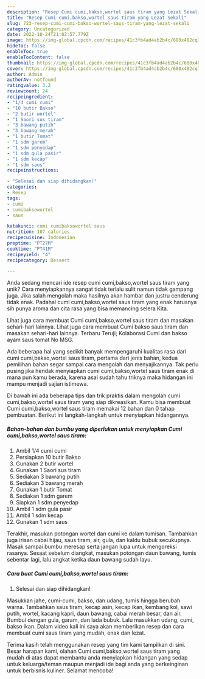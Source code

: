 ```yaml
---
description: "Resep Cumi cumi,bakso,wortel saus tiram yang Lezat Sekali"
title: "Resep Cumi cumi,bakso,wortel saus tiram yang Lezat Sekali"
slug: 723-resep-cumi-cumi-bakso-wortel-saus-tiram-yang-lezat-sekali
category: Uncategorized
date: 2022-10-24T21:02:57.779Z
image: https://img-global.cpcdn.com/recipes/41c3fb4ad4ab2b4c/680x482cq70/cumi-cumibaksowortel-saus-tiram-foto-resep-utama.jpg
hideToc: false
enableToc: true
enableTocContent: false
thumbnail: https://img-global.cpcdn.com/recipes/41c3fb4ad4ab2b4c/680x482cq70/cumi-cumibaksowortel-saus-tiram-foto-resep-utama.jpg
cover: https://img-global.cpcdn.com/recipes/41c3fb4ad4ab2b4c/680x482cq70/cumi-cumibaksowortel-saus-tiram-foto-resep-utama.jpg
author: Admin
authorAv: notfound
ratingvalue: 3.2
reviewcount: 24
recipeingredient:
- "1/4 cumi cumi"
- "10 butir Bakso"
- "2 butir wortel"
- "1 Saori sus tiram"
- "3 bawang putih"
- "3 bawang merah"
- "1 butir Tomat"
- "1 sdm garem"
- "1 sdm penyedap"
- "1 sdm gula pasir"
- "1 sdm kecap"
- "1 sdm saus"
recipeinstructions:

- "Selesai dan siap dihidangkan!"
categories:
- Resep
tags:
- cumi
- cumibaksowortel
- saus

katakunci: cumi cumibaksowortel saus 
nutrition: 107 calories
recipecuisine: Indonesian
preptime: "PT27M"
cooktime: "PT41M"
recipeyield: "4"
recipecategory: Dessert

---
```





Anda sedang mencari ide resep cumi cumi,bakso,wortel saus tiram yang unik? Cara menyiapkannya sangat tidak terlalu sulit namun tidak gampang juga. Jika salah mengolah maka hasilnya akan hambar dan justru cenderung tidak enak. Padahal cumi cumi,bakso,wortel saus tiram yang enak harusnya sih punya aroma dan cita rasa yang bisa memancing selera Kita.





Lihat juga cara membuat Cumi cumi,bakso,wortel saus tiram dan masakan sehari-hari lainnya. Lihat juga cara membuat Cumi bakso saus tiram dan masakan sehari-hari lainnya. Terbaru Teruji; Kolaborasi Cumi dan bakso ayam saus tomat No MSG.

Ada beberapa hal yang sedikit banyak mempengaruhi kualitas rasa dari cumi cumi,bakso,wortel saus tiram, pertama dari jenis bahan, kedua pemilihan bahan segar sampai cara mengolah dan menyajikannya. Tak perlu pusing jika hendak menyiapkan cumi cumi,bakso,wortel saus tiram enak di mana pun kamu berada, karena asal sudah tahu triknya maka hidangan ini mampu menjadi sajian istimewa.






Di bawah ini ada beberapa tips dan trik praktis dalam mengolah cumi cumi,bakso,wortel saus tiram yang siap dikreasikan. Kamu bisa membuat Cumi cumi,bakso,wortel saus tiram memakai 12 bahan dan 0 tahap pembuatan. Berikut ini langkah-langkah untuk menyiapkan hidangannya.

<!--inarticleads1-->

##### Bahan-bahan dan bumbu yang diperlukan untuk menyiapkan Cumi cumi,bakso,wortel saus tiram:

1. Ambil 1/4 cumi cumi
1. Persiapkan 10 butir Bakso
1. Gunakan 2 butir wortel
1. Gunakan 1 Saori sus tiram
1. Sediakan 3 bawang putih
1. Sediakan 3 bawang merah
1. Gunakan 1 butir Tomat
1. Sediakan 1 sdm garem
1. Siapkan 1 sdm penyedap
1. Ambil 1 sdm gula pasir
1. Ambil 1 sdm kecap
1. Gunakan 1 sdm saus


Terakhir, masukan potongan wortel dan cumi ke dalam tumisan. Tambahkan juga irisan cabai hijau, saus tiram, air, gula, dan kaldu bubuk secukupnya. Masak sampai bumbu meresap serta jangan lupa untuk mengoreksi rasanya. Sesaat sebelum diangkat, masukan potongan daun bawang, tumis sebentar lagi, lalu angkat ketika daun bawang sudah layu. 

<!--inarticleads2-->

##### Cara buat Cumi cumi,bakso,wortel saus tiram:


1. Selesai dan siap dihidangkan!

Masukkan jahe, cumi-cumi, bakso, dan udang, tumis hingga berubah warna. Tambahkan saus tiram, kecap asin, kecap ikan, kembang kol, sawi putih, wortel, kacang kapri, daun bawang, cabai merah besar, dan air. Bumbui dengan gula, garam, dan lada bubuk. Lalu masukkan udang, cumi, bakso ikan. Dalam video kali ini saya akan memberikan resep dan cara membuat cumi saus tiram yang mudah, enak dan lezat. 

Terima kasih telah menggunakan resep yang tim kami tampilkan di sini. Besar harapan kami, olahan Cumi cumi,bakso,wortel saus tiram yang mudah di atas dapat membantu anda menyiapkan hidangan yang sedap untuk keluarga/teman maupun menjadi ide bagi anda yang berkeinginan untuk berbisnis kuliner. Selamat mencoba!
